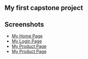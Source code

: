 ## My first capstone project
## Screenshots
- [ My Home Page](screenshot/homesc.PNG)
- [ My Login Page](screenshot/loginsc.PNG)
- [ My Product Page](screenshot/productsc.PNG)
- [ My Product Page](screenshot/product3sc.PNG)

